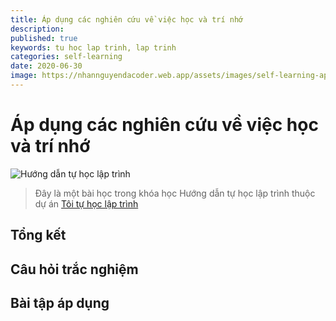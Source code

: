 ```yaml
---
title: Áp dụng các nghiên cứu về việc học và trí nhớ
description: 
published: true
keywords: tu hoc lap trinh, lap trinh
categories: self-learning
date: 2020-06-30
image: https://nhannguyendacoder.web.app/assets/images/self-learning-ap-dung-cac-nghien-cuu-ve-viec-hoc-va-tri-nho/nghien-cuu-viec-hoc.jpg
---
```


# Áp dụng các nghiên cứu về việc học và trí nhớ

![Hướng dẫn tự học lập trình][thumbnail]

> Đây là một bài học trong khóa học Hướng dẫn tự học lập trình thuộc dự án [Tôi tự học lập trình][tthlt]

## Tổng kết

## Câu hỏi trắc nghiệm

## Bài tập áp dụng

[tthlt]: https://nhannguyendacoder.web.app/blog/self-learning-gioi-thieu-du-an-toi-tu-hoc-lap-trinh?s=blog
[thumbnail]: ../assets/images/self-learning-ap-dung-cac-nghien-cuu-ve-viec-hoc-va-tri-nho/nghien-cuu-viec-hoc.jpg




